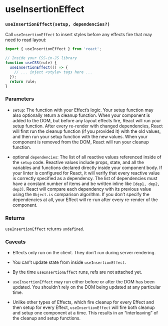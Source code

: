 # useInsertionEffect

### `useInsertionEffect(setup, dependencies?)`

Call `useInsertionEffect` to insert styles before any effects fire that may need to read layout:

``` js
import { useInsertionEffect } from 'react';

// Inside your CSS-in-JS library
function useCSS(rule) {
  useInsertionEffect(() => {
    // ... inject <style> tags here ...
  });
  return rule;
}
```

### Parameters

* `setup`: The function with your Effect’s logic. Your setup function may also optionally return a cleanup function. When your component is added to the DOM, but before any layout effects fire, React will run your setup function. After every re-render with changed dependencies, React will first run the cleanup function (if you provided it) with the old values, and then run your setup function with the new values. When your component is removed from the DOM, React will run your cleanup function.

* optional `dependencies`: The list of all reactive values referenced inside of the `setup` code. Reactive values include props, state, and all the variables and functions declared directly inside your component body. If your linter is configured for React, it will verify that every reactive value is correctly specified as a dependency. The list of dependencies must have a constant number of items and be written inline like `[dep1, dep2, dep3]`. React will compare each dependency with its previous value using the `Object.is` comparison algorithm. If you don’t specify the dependencies at all, your Effect will re-run after every re-render of the component.

### Returns

`useInsertionEffect` returns `undefined`.

### Caveats

* Effects only run on the client. They don’t run during server rendering.

* You can’t update state from inside `useInsertionEffect`.

* By the time `useInsertionEffect` runs, refs are not attached yet.

* `useInsertionEffect` may run either before or after the DOM has been updated. You shouldn’t rely on the DOM being updated at any particular time.

* Unlike other types of Effects, which fire cleanup for every Effect and then setup for every Effect, `useInsertionEffect` will fire both cleanup and setup one component at a time. This results in an “interleaving” of the cleanup and setup functions.
